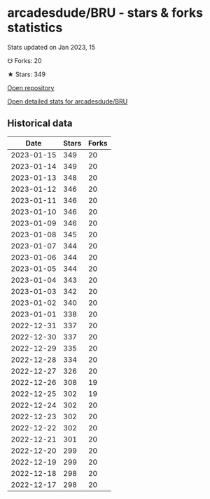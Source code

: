 # arcadesdude/BRU - stars & forks statistics

Stats updated on Jan 2023, 15

☋ Forks: 20

★ Stars: 349

[Open repository](https://github.com/arcadesdude/BRU)

[Open detailed stats for arcadesdude/BRU](https://reviewgithub.com/rep/arcadesdude/BRU)

## Historical data
| Date | Stars | Forks |
|------|-------|-------|
| 2023-01-15 | 349 | 20 | 
| 2023-01-14 | 349 | 20 | 
| 2023-01-13 | 348 | 20 | 
| 2023-01-12 | 346 | 20 | 
| 2023-01-11 | 346 | 20 | 
| 2023-01-10 | 346 | 20 | 
| 2023-01-09 | 346 | 20 | 
| 2023-01-08 | 345 | 20 | 
| 2023-01-07 | 344 | 20 | 
| 2023-01-06 | 344 | 20 | 
| 2023-01-05 | 344 | 20 | 
| 2023-01-04 | 343 | 20 | 
| 2023-01-03 | 342 | 20 | 
| 2023-01-02 | 340 | 20 | 
| 2023-01-01 | 338 | 20 | 
| 2022-12-31 | 337 | 20 | 
| 2022-12-30 | 337 | 20 | 
| 2022-12-29 | 335 | 20 | 
| 2022-12-28 | 334 | 20 | 
| 2022-12-27 | 326 | 20 | 
| 2022-12-26 | 308 | 19 | 
| 2022-12-25 | 302 | 19 | 
| 2022-12-24 | 302 | 20 | 
| 2022-12-23 | 302 | 20 | 
| 2022-12-22 | 302 | 20 | 
| 2022-12-21 | 301 | 20 | 
| 2022-12-20 | 299 | 20 | 
| 2022-12-19 | 299 | 20 | 
| 2022-12-18 | 298 | 20 | 
| 2022-12-17 | 298 | 20 | 

